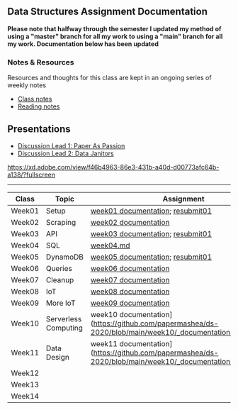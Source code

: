 ## Data Structures Assignment Documentation

**Please note that halfway through the semester I updated my method of using a "master" branch for all my work to using a "main" branch for all my work. Documentation below has been updated**

### Notes & Resources
Resources and thoughts for this class are kept in an ongoing series of weekly notes

- [Class notes](https://docs.google.com/document/d/1TGFFYZfXPyAZpap8FBsq6vD8KSEmiB03ksjBFRtsUbQ/edit?usp=sharing "Data Structures Fall 2020 Discussions - Shea Molloy")
- [Reading notes](https://docs.google.com/document/d/1E5LFa9ca3eHIMyJJ-Hp2Cqr9vzC6MIaB-KGju7nFn4w/edit?usp=sharing "Data Structures Fall 2020 Readings - Shea Molloy")

## Presentations
- [Discussion Lead 1: Paper As Passion](https://docs.google.com/document/d/11zYqZp_TxuLrwfQAd7jegNX4pO5cocWW5BpTvMIuq_M/edit#  "Notes on Notes")
- [Discussion Lead 2: Data Janitors](https://xd.adobe.com/view/f46b4963-86e3-431b-a40d-d00773afc64b-a138/?fullscreen "Data Janitors Overview and Debate")

https://xd.adobe.com/view/f46b4963-86e3-431b-a40d-d00773afc64b-a138/?fullscreen

***

|Class	|Topic	|Assignment	|
|---	|---	|---	|
|Week01	|Setup	|[week01 documentation](https://github.com/papermashea/ds-2020/blob/main/week01/_documentation_Week01.md); [resubmit01](https://github.com/papermashea/ds-2020/blob/main/week01/week01b.js)	|
|Week02	|Scraping	|[week02 documentation](https://github.com/papermashea/ds-2020/blob/main/week02/week02-Documentation.md)   	|
|Week03	|API	|[week03 documentation](https://github.com/papermashea/ds-2020/blob/main/week03/_documentation_Week03.md); [resubmit01](https://github.com/papermashea/ds-2020/blob/main/week03/week03b.js)   	|
|Week04	|SQL	|[week04.md](https://github.com/papermashea/ds-2020/blob/main/week04/_documentation_Week04.md)   	|
|Week05	|DynamoDB	|[week05 documentation](https://github.com/papermashea/ds-2020/blob/main/week05/_documentation_Week05.md); [resubmit01](https://github.com/papermashea/ds-2020/blob/main/week05/week05b.js)   	|
|Week06	|Queries	|[week06 documentation](https://github.com/papermashea/ds-2020/blob/main/week06/_documentation_Week06.md)   	|
|Week07	|Cleanup	|[week07 documentation](https://github.com/papermashea/ds-2020/blob/main/week07/_documentation_Week07.md)	|
|Week08	|IoT	|[week08 documentation](https://github.com/papermashea/ds-2020/blob/main/week08/_documentation_Week08.md)	|
|Week09 |More IoT |[week09 documentation](https://github.com/papermashea/ds-2020/blob/main/week09/_documentation_Week09.md) |
|Week10 |Serverless Computing |week10 documentation](https://github.com/papermashea/ds-2020/blob/main/week10/_documentation_Week10.md) |
|Week11 |Data Design   	|week11 documentation](https://github.com/papermashea/ds-2020/blob/main/week10/_documentation_Week11.md)   	|
|Week12 |   	|   	|
|Week13 |   	|   	|
|Week14 |   	|   	|